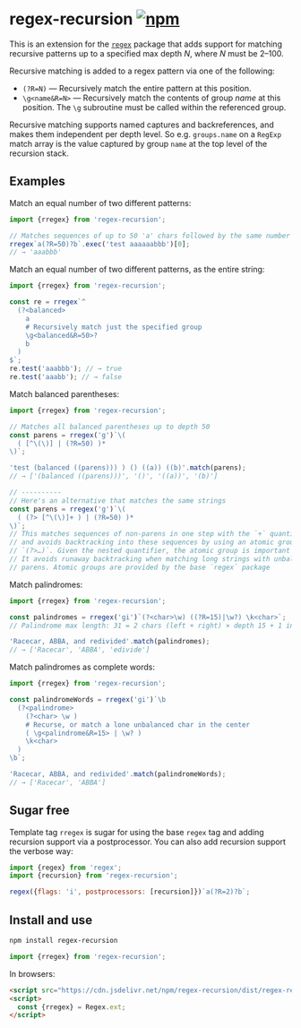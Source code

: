 # regex-recursion [![npm](https://img.shields.io/npm/v/regex-recursion)](https://www.npmjs.com/package/regex-recursion)

This is an extension for the [`regex`](https://github.com/slevithan/regex) package that adds support for matching recursive patterns up to a specified max depth *N*, where *N* must be 2–100.

Recursive matching is added to a regex pattern via one of the following:

- `(?R=N)` — Recursively match the entire pattern at this position.
- `\g<name&R=N>` — Recursively match the contents of group *name* at this position. The `\g` subroutine must be called within the referenced group.

Recursive matching supports named captures and backreferences, and makes them independent per depth level. So e.g. `groups.name` on a `RegExp` match array is the value captured by group `name` at the top level of the recursion stack.

## Examples

Match an equal number of two different patterns:

```js
import {rregex} from 'regex-recursion';

// Matches sequences of up to 50 'a' chars followed by the same number of 'b'
rregex`a(?R=50)?b`.exec('test aaaaaabbb')[0];
// → 'aaabbb'
```

Match an equal number of two different patterns, as the entire string:

```js
import {rregex} from 'regex-recursion';

const re = rregex`^
  (?<balanced>
    a
    # Recursively match just the specified group
    \g<balanced&R=50>?
    b
  )
$`;
re.test('aaabbb'); // → true
re.test('aaabb'); // → false
```

Match balanced parentheses:

```js
import {rregex} from 'regex-recursion';

// Matches all balanced parentheses up to depth 50
const parens = rregex('g')`\(
  ( [^\(\)] | (?R=50) )*
\)`;

'test (balanced ((parens))) ) () ((a)) ((b)'.match(parens);
// → ['(balanced ((parens)))', '()', '((a))', '(b)']

// ----------
// Here's an alternative that matches the same strings
const parens = rregex('g')`\(
  ( (?> [^\(\)]+ ) | (?R=50) )*
\)`;
// This matches sequences of non-parens in one step with the `+` quantifier,
// and avoids backtracking into these sequences by using an atomic group
// `(?>…)`. Given the nested quantifier, the atomic group is important here.
// It avoids runaway backtracking when matching long strings with unbalanced
// parens. Atomic groups are provided by the base `regex` package
```

Match palindromes:

```js
import {rregex} from 'regex-recursion';

const palindromes = rregex('gi')`(?<char>\w) ((?R=15)|\w?) \k<char>`;
// Palindrome max length: 31 = 2 chars (left + right) × depth 15 + 1 in center

'Racecar, ABBA, and redivided'.match(palindromes);
// → ['Racecar', 'ABBA', 'edivide']
```

Match palindromes as complete words:

```js
import {rregex} from 'regex-recursion';

const palindromeWords = rregex('gi')`\b
  (?<palindrome>
    (?<char> \w )
    # Recurse, or match a lone unbalanced char in the center
    ( \g<palindrome&R=15> | \w? )
    \k<char>
  )
\b`;

'Racecar, ABBA, and redivided'.match(palindromeWords);
// → ['Racecar', 'ABBA']
```

## Sugar free

Template tag `rregex` is sugar for using the base `regex` tag and adding recursion support via a postprocessor. You can also add recursion support the verbose way:

```js
import {regex} from 'regex';
import {recursion} from 'regex-recursion';

regex({flags: 'i', postprocessors: [recursion]})`a(?R=2)?b`;
```

## Install and use

```sh
npm install regex-recursion
```

```js
import {rregex} from 'regex-recursion';
```

In browsers:

```html
<script src="https://cdn.jsdelivr.net/npm/regex-recursion/dist/regex-recursion.min.js"></script>
<script>
  const {rregex} = Regex.ext;
</script>
```
